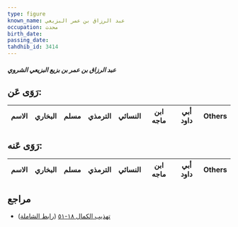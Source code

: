 ```yaml
---
type: figure
known_name: عبد الرزاق بن عمر البزيعي
occupation: محدث
birth_date:
passing_date:
tahdhib_id: 3414
---
```

##### عبد الرزاق بن عمر بن بزيع البزيعي الشروي

## رَوَى عَن:
| الاسم | البخاري | مسلم | الترمذي | النسائي | ابن ماجه | أبي داود | Others |
| ----- | ------- | ---- | ------- | ------- | -------- | -------- | ------ |
## رَوَى عَنه:
| الاسم | البخاري | مسلم | الترمذي | النسائي | ابن ماجه | أبي داود | Others |
| ----- | ------- | ---- | ------- | ------- | -------- | -------- | ------ |
## مراجع
- [تهذيب الكمال ١٨-٥١](obsidian://open?vault=Tahdhib-al-Kamal&file=Figures/٣٤١٤-عبد%20الرزاق%20بن%20عمر%20بن%20بزيع%20البزيعي%20الشروي) ([رابط الشاملة](https://shamela.ws/book/3722/9084))